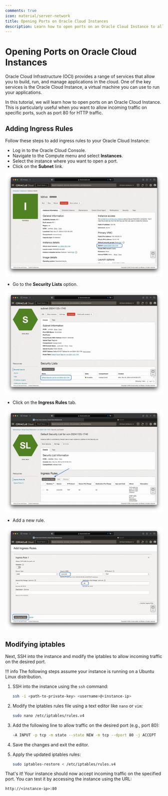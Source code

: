```yaml
---
comments: true
icon: material/server-network
title: Opening Ports on Oracle Cloud Instances
description: Learn how to open ports on an Oracle Cloud Instance to allow incoming traffic on specific ports.
---
```


# Opening Ports on Oracle Cloud Instances

Oracle Cloud Infrastructure (OCI) provides a range of services that allow you to build, run, and manage applications in the cloud. One of the key services is the Oracle Cloud Instance, a virtual machine you can use to run your applications.

In this tutorial, we will learn how to open ports on an Oracle Cloud Instance. This is particularly useful when you want to allow incoming traffic on specific ports, such as port 80 for HTTP traffic.

## Adding Ingress Rules

Follow these steps to add ingress rules to your Oracle Cloud Instance:

- Log in to the Oracle Cloud Console.
- Navigate to the Compute menu and select **Instances**.
- Select the instance where you want to open a port.
- Click on the **Subnet** link.

![alt text](../../assets/images/opening-ports-on-oracle-cloud-instances-image.webp)

- Go to the **Security Lists** option.

![security-list](../../assets/images/opening-ports-on-oracle-cloud-instances-image-2.webp)

- Click on the **Ingress Rules** tab.

![Ingress Rules](../../assets/images/opening-ports-on-oracle-cloud-instances-image-3.webp)

- Add a new rule.

![Add Rule](../../assets/images/opening-ports-on-oracle-cloud-instances-image-4.webp)

## Modifying iptables

Next, SSH into the instance and modify the iptables to allow incoming traffic on the desired port.

!!! info
    The following steps assume your instance is running on a Ubuntu Linux distribution.

1. SSH into the instance using the `ssh` command:

    ```bash
    ssh -i <path-to-private-key> <username>@<instance-ip>
    ```

2. Modify the iptables rules file using a text editor like `nano` or `vim`:

    ```bash
    sudo nano /etc/iptables/rules.v4
    ```

3. Add the following line to allow traffic on the desired port (e.g., port 80):

    ```bash
    -A INPUT -p tcp -m state --state NEW -m tcp --dport 80 -j ACCEPT
    ```

4. Save the changes and exit the editor.

5. Apply the updated iptables rules:

    ```bash
    sudo iptables-restore < /etc/iptables/rules.v4
    ```

That's it! Your instance should now accept incoming traffic on the specified port. You can test it by accessing the instance using the URL:

```console
http://<instance-ip>:80
```
